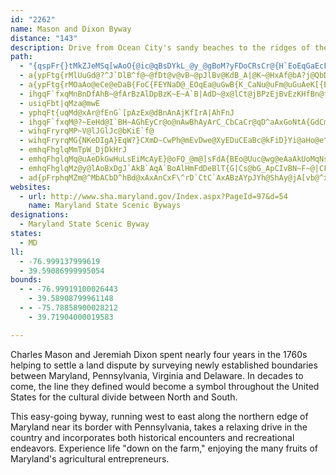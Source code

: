 ```yaml
---
id: "2262"
name: Mason and Dixon Byway
distance: "143"
description: Drive from Ocean City's sandy beaches to the ridges of the rolling Allegheny Highlands on Maryland's most scenic roads.
path:
  - "{qspFr{}tMkZJeMSq[wAoO{@ic@qBsDYkL_@y_@gBoM?yFDoCRsCr@{H`EoEqGaEcFkIcJsFyGiT_VitA}|AsCwDyA{BkMwU_AqC}DiPaXilAi@cB_AuBsCkEcDmCe^_TyC_C}AgBeBcDaZqp@iByCgCmDqZw`@kBsBmAq@}Bo@mFw@sB_AuAgAmEyHyHqL_Xi]iAy@}Aw@gMcDmCgB{@cAuKePkHkLe^cj@GcAJe@z\\sWhY}UzCsC~BkCnMiObEsCxCy@xCW|x@GbDE`Da@lHeClIkDpG{ElIcHnI_G`OuGcF_KkFgIuAeBiCuB}MgJwM_HcB}N_@iF?i@bCsSEcAw@cGy@mMGoLTaINkAbAmBlA{DJw@\\uF`@wAx@mBHsASkCo@oBe@}@gEsDO[Ey@^kDCo@Su@u@}A{DiF`AsBBoFmEgKcAsB}C{EmF{GuK{M}HwDOYEg@T_D@y@k@iDO]iAmAm@gAK_@iAgHUs@qCyEyEaGkHgHyAeBoByCmAyCe@m@rEyDlD_@bGkAzDiA~Aq@h@_@Zk@XgBn@cPpDyAfImClLmGvCsArDgAnIqBhBs@fMyHdJaFnNcJjBcAnN{D~GyAhC_Ah@_@rFaIn@MhACr@SvB_CfCaHp@oAj@w@x@[lEQbEq@`DkAtOqJhVmK_Am@c@s@{@gFCw@R_BnBsDHeACaHq@iDWiBBkSHsD`@uEvAsKTmELq@jAaCdDmF|@{EfBqFHyAKwG@i@H{@fCwNJkBDeE_@s@y@mEYe@iAgAUyDcCuJ}B}Ku@qC}DsJsDwHgCkEI_ALeDCiAeCyGSkABaAdCaJRqBm@wO_@gFyCmM_@s@][wDwB_EyC_AM_ADkDlBy@ZeAVwGp@iQQi@GuC_CwDmFm@McBZUGe@e@vF}Md@c@zGyDrDaDx@sANk@|@}MZyAxAaDr@qGvGsAxBs@dAs@vPq[nAmBt@q@vAu@|ZyMt@g@xDwDfA{@x@YhEe@f@W~@sAb@gCCmAYyAiAeCI{@LkAd@mADe@?y@Iq@o@_A_ASy@NmBzAe@J_@OS]C]NaDAk@mCaHs@eAaAaA}DsBm@e@iByBEw@Hs@^e@nAGlExCr@Xt@KhA_Ax@Sx@V|B~BxA`@bBDlBe@jDyCp@QxCS\\Mv@w@`@o@pBaK?y@Kc@o@g@mDsAcFaByAq@uE_Ek@y@]yA?eBVmBhEwNxBoK{@mA}@q@sGyBaRsFe@[wFgGcE_FsAeCcCsHeAoA{CkBQg@KeAl@E`A_@`BkApA{Ad@kAzFcQhAyBdBmCtLqWbDgGhAgA`A_@rJk@dIkAjAa@l@]t@u@nDsF|@mClAmIxC{PrEyYbFaZ|D}N`EiK|D}H~AiFhBoJvFsORmAJ_BOeEtFa@rCk@fOgE"
  - a{ypFtg{rMlUuGd@?^J`DlB^f@~@fDt@v@vB~@pJlBv@KdB_A|@K~@HxAf@bA?j@QbD{B`EsBxJaC`C]vBG`AD`D`@hBj@tVtJ|I`Drm@`R~@LdAAvSm@
  - a{ypFtg{rMOaAo@eCe@eDaB{FoC{FEYNaD@_EOqEa@uGwB{K_CaNu@uFm@uGuAeK[{ER{BHc@xBuD~@eAf@yA?_A_ByGI{@CkBhAM|B_BnGoGpAmBnC{Hb@}@Me@_CsE[_Aw@{C[sBwFyFwG}LsBeCy@_Bo@gB[eBmAwMUwAc@gAe@m@qCmCwF{J{@qAwBmBcA_B_GuKgEeHmCoFcBgE]sAqAkKcB{JyC}VsAoG?gBx@qG`@iBhG{OPmAAyA}@_MmAcH_EmPwCcGu@qBqDwPy@kFKsA_@aH?uChAgPtCoL`GkZ^wA~AgCdBsBx@eBrEcSH{Ai@{PtBk[gGt@iBHsAE_AWeJgDeB_@gGq@iIa@{Hs@mZgGcHMuAWqBy@eDqBoIwGeRaR_AgAoEeGgCkB}Ag@cAMcKc@aEa@kK{BoD_B{LsGgA_@oBScRF_BRgBj@sHxCcALy@O{@q@c@m@Y_AKy@@eAr@{FMsBW}@wBsBaMoJeIsJoF}FqAwBwCmH{A{CcJoNmAqAs@_@y@Q}@AgBXqAb@c@Z{@xAyAtEa@r@{@v@sBv@kBNwDYgBJyFX_IdAuBf@iDjAo^~HgCuSyBuSo@gE_EoNkF{Pk@mCw@{GKsDEemAJaG\yG
  - ihgqF`fxqMnBnDfAhB~@fArBzAlDpBzK~E~A`B|AdD~@x@lCt@jBPzEjBvEzKHfBn@fD~@hIL^dAbCxA`CZtCGb@cAFcAV}BfByC\uCWw@d@aHlK}EvG{@dBaArCUd@iAt@i@HmE?sBRq\zEoASs@?wG~@gH`BcEMm@XaAjAm@d@U@_@SWg@OwA[G_WhE
  - usiqFbt|qMza@mwE
  - yphqFt{uqMd@xAr@fEnG`[pAzEx@dBnAnAjKfIrA|AhFnJ
  - ihgqF`fxqM@?~EeHd@I`BH~AGhEyCr@o@nAwBhAyArC_CbCaCr@qD^aAxGoNtA{GdCmJ~AsJHsCXaAbEeIhMqQj@gAh@sBNyBh@sD|@sC`CeFFg@_@kABo@VYRExBZlBGZWXm@hA_AXm@He@?y@c@qAO{Ce@sCc@kAs@s@uB_@mCyAsASo@?cC~@i@FyBG}C]cBc@_GeDaDqAkIE_DJyCAw@FiAp@wK|JmAj@cMf@qRPmM\
  - wihqFryrqMP~V@lJGlJc@bKiE`f@
  - wihqFryrqMG{NKeDIgA}EqW?}CXmD~CwPh@mEvDwe@XyEDuCEaBc@kFiD}Yi@aHo@e^
  - emhqFhglqMmTpW_DjDkHrJ
  - emhqFhglqMq@uAeDkGwHuLsEiMcAyE}@oFQ_@m@]sFdA{BEo@Uuc@wg@eAaAkUoMqNsJcAyBsCgKO{Ak@mKmB}TkAmRK{DL{Dn@qEr@gChC{FzImQrB}En@mC^_DD_CsBkh@o@{He@gEsAuJuBcZ?{CV{Cl@}Bx@oB|F_J|Tqa@pMqTlg@e`ArBgErEyMj[umAd_@w}AnBkFrAaCtCuD~CyCzAeBtBgDvE{KpGiPbBeDdBaCbBeBxNcKhO{JjFqCpKsD~H{AhLeBrCw@zBaAvDeCvGoGlEgD|CkBnOmIrWuPr@m@rAeBnA_Cx@gBxB{C`GoGbKqIdCgCvAuChIuRdAwArBoAoXkjAWmB^ye@CmJUaBiCsGGyAZyBN_@|D_Gd@cAzEyONsAMiLHm@h@k@m@mDQ_D@g]HsEjIqiAbB}Nt@eEr@_CnAuCpKoTp@_CPyAPgC@yCSsC_@uBwHw]_Iw`@wN{q@cDeQiA_IIkAEsCDaJIsBOy@}@uBwBkBgt@y[{L_G{@WmAGgGr@yBBmCWwBq@aAg@mByAiAsA_Ve`@aA_BaBaEwBgGaKcXaQue@m@iCeKuh@}FiVg@yAoAuCeOoUsAeC{D{KwSoh@_BeD}BuF}@eD[oBSqC?uGRqC^oC|BmKNgAXkE@aIUiWi@meAKaDWqB_BiKHk@c@_Ee@wKmAc`@_Bab@Hq@NSDYEWYSOq@SoFo@}LuDa`@iAsQwA{^IaYMeCkB}O_AsGaFsPu@oDMqAsFi}AgFomAoFgsAaAoKiBuMUsCAaB@wCTiD|Dc\pGyf@h@_HJuEOoGuAsSUoJCwMFiEl@oLfBqVpBi\zB{a@hF}w@XkGb@sSSkH}AiZQqKSmo@HaGJ_CbAaMlAoK^mEn@aMn@kXzEsl@f@iLV_INiS?uFS{Ly@gM{@}I{M{z@iA{FqAkFoAcEmGmPy@mCs@gD_@mCQaCMeD?sE~Aal@h@cM`AqKrD{Wp@kHhR}zBp@uSBsFCaGm@kSy@_OMgD{@oNMuDEeJRoIvBsf@h@oJlNqqBhBa[f@_E
  - emhqFhglqMz@y@lAoBxDgJ`AkB`AqA`BoAlHmFdDeBlT{G|Cs@bG_ApCIvBN~F~@|CF`JgAvFcAr@AtB^xEzAzBVlB?zTe@`CWnEcAHHNBNKBW^SlGiBpK_BnE}@pB?dJ^jOgCrAGhAFhEx@`CXnAEvHgAx@Lh@d@t@~@~@l@rSlElFjClBl@nE^pCp@h@@hBe@bFGlE}@|AHdAj@`GvGhCjAlARvJD~N~@zGKpBKb@IfCsB~Ak@hUWrBm@b@e@Na@j@kFBaAy@{JHcC^}BNo@n@_AjFwDf@cAXaA\yCOuRTuF\eB
  - ad{pFrphqMZm@^MbACbD^hBd@xAxAnCxF\^rD`CtC`AxABzAYpJYh@ShAy@jA[vb@^xANrEhAhABbB]fBoA|PiPhFqGjAs@r@MdAJr@TbGxE`BdAdAVhAKrAw@`EyDbDuDzKiNpAsAnL_HkVaP{FaDaCy@_T{DgBs@mF}CoAyA}AuC_FoMs@}@cEaCi@s@aCsFuF{ImB_B{IoGwFkCiBA_D`As@Fm@GoCyAy@McEQkFLiCd@yAd@qG`Ee@J]AeBk@iCcBmBaBYQwBg@}@GmBZiJ~DuBVy@KuAq@g@McDK}[rFsCpASTu@pBmBbH[r@a@\iEz@{LhBtK|MfJrKlE`Gj@lAlBzHR^d@\nBt@`CrBlGlIrCrEbAzBlB~GjB`Jn@fEhAxBpBfBxAg@bBfA
websites:
  - url: http://www.sha.maryland.gov/Index.aspx?PageId=97&d=54
    name: Maryland State Scenic Byways
designations:
  - Maryland State Scenic Byway
states:
  - MD
ll:
  - -76.999137999619
  - 39.59086999995054
bounds:
  - - -76.99919100026443
    - 39.58908799961148
  - - -75.78858900028212
    - 39.71904000019583

---
```


Charles Mason and Jeremiah Dixon spent nearly four years in the 1760s helping to settle a land dispute by surveying newly established boundaries between Maryland, Pennsylvania, Virginia and Delaware. In decades to come, the line they defined would become a symbol throughout the United States for the cultural divide between North and South.

This easy-going byway, running west to east along the northern edge of Maryland near its border with Pennsylvania, takes a relaxing drive in the country and incorporates both historical encounters and recreational endeavors. Experience life "down on the farm," enjoying the many fruits of Maryland's agricultural entrepreneurs.
